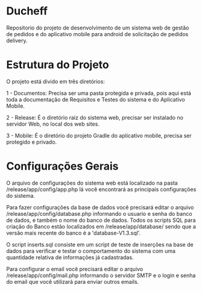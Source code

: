 # Ducheff
Repositorio do projeto de desenvolvimento de um sistema web de gestão de pedidos e do aplicativo mobile para android de solicitação de pedidos delivery.


# Estrutura do Projeto

O projeto está divido em três diretórios:

1 - Documentos: Precisa ser uma pasta protegida e privada, pois aqui está toda a documentação de Requisitos
e Testes do sistema e do Aplicativo Mobile.

2 - Release: É o diretório raiz do sistema web, precisar ser instalado no servidor Web, no local dos web sites.

3 - Mobile: É o diretório do projeto Gradle do aplicativo mobile, precisa ser protegido e privado.

# Configurações Gerais

O arquivo de configurações do sistema web está localizado na pasta /release/app/config/app.php lá você encontrará as principais configurações do sistema.

Para fazer configurações da base de dados você precisará editar o arquivo /release/app/config/database.php
informando o usuario e senha do banco de dados, e também o nome do banco de dados.
Todos os scripts SQL para criação do Banco estão localizados em /release/app/database/ sendo que a versão
mais recente do banco é a 'database-V1.3.sql'.

O script inserts.sql consiste em um script de teste de inserções na base de dados para verificar e testar
o comportamento do sistema com uma quantidade relativa de informações já cadastradas.

Para configurar o email você precisará editar o arquivo /release/app/config/mail.php informando o servidor
SMTP e o login e senha do email que você utilizará para enviar outros emails.

